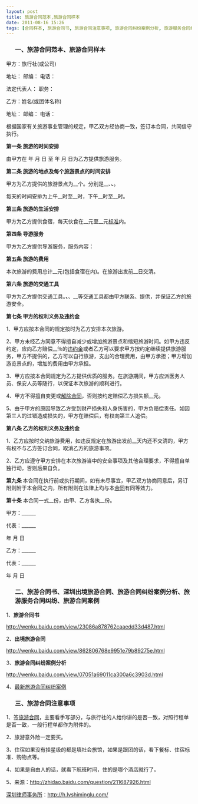 ```yaml
---
layout: post
title: 旅游合同范本,旅游合同样本
date: 2011-08-16 15:26
tags: [合同样本, 旅游合同书, 旅游合同注意事项, 旅游合同纠纷案例分析, 旅游服务合同纠纷, 深圳出境旅游合同, 深圳合同纠纷律师]
---
```

<ol>
<h3>一、旅游合同范本、旅游合同样本</h3>
</ol>
甲方：旅行社(或公司)

地址：                           邮编：                电话：

法定代表人：                     职务：

乙方：姓名(或团体名称)

地址：                           邮编：                电话：

根据国家有关旅游事业管理的规定，甲乙双方经协商一致，签订本合同，共同信守执行。

<strong>第一条 旅游的时间安排</strong>

由甲方在 年 月 日 至 年 月 日为乙方提供旅游服务。

<strong>第二条 旅游的地点及每个旅游景点的时间安排</strong>

甲方为乙方提供的旅游景点为__个。分别是__、__、__。

每天的时间安排为上午__时至__时，下午__时至__时。

<strong>第三条 旅游的生活安排</strong>

甲方为乙方提供食宿，每天伙食在__元至__元<a href="http://h.lvshiminglu.com/law/328.html" target="_blank">标准</a>内。

<strong>第四条 导游服务</strong>

甲方为乙方提供导游服务，服务内容：

<strong>第五条 旅游的费用</strong>

本次旅游的费用总计__元(包括食宿在内)。在旅游出发前__日交清。

<strong>第六条 旅游的交通工具</strong>

甲方为乙方提供交通工具。__、__、__等交通工具都由甲方联系、提供，并保证乙方的旅游安全。

<strong>第七条 甲方的权利义务及违约金</strong>

1、甲方应按本合同的规定按时为乙方安排本次旅游。

2、甲方未经乙方同意不得擅自减少或增加旅游景点和缩短旅游时间。如甲方违反约定，应向乙方赔偿__％的<a href="http://h.lvshiminglu.com/law/tag/%E5%90%88%E5%90%8C%E6%B3%95%E8%BF%9D%E7%BA%A6%E9%87%91%E7%9A%84%E8%A7%84%E5%AE%9A" target="_blank">违约金</a>或者乙方可以要求甲方按约定继续提供旅游服务，甲方不提供的，乙方可以自行旅游，支出的合理费用，由甲方承担；甲方增加游览景点的，增加的费用由甲方承担。

3、甲方应按本合同规定为乙方提供优质的服务。在旅游期间，甲方应派医务人员、保安人员等随行，以保证本次旅游的顺利进行。

4、甲方不得擅自变更或<a href="http://h.lvshiminglu.com/law/tag/%E5%90%88%E5%90%8C%E8%A7%A3%E9%99%A4%E5%90%88%E5%90%8C%E7%BB%88%E6%AD%A2" target="_blank">解除合同</a>，否则按约定赔偿乙方损失额__元。

5、由于甲方的原因导致乙方受到财产损失和人身伤害的，甲方负赔偿责任。如因第三人的过错造成损失的，甲方在赔偿后，有权向第三人追偿。

<strong>第八条 乙方的权利义务及违约金</strong>

1、乙方应按时交纳旅游费用，如违反规定在旅游出发前__天内还不交清的，甲方有权不与乙方签订合同，取消乙方的旅游事项。

2、乙方应遵守甲方安排在本次旅游当中的安全事项及其他合理要求，不得擅自单独行动，否则后果自负。

<strong>第九条 </strong>本合同在执行前或执行期间，如有未尽事宜，甲乙双方协商同意后，另订附则附于本合同之内，所有附则在法律上均与本<a href="http://h.lvshiminglu.com/law/category/contract" target="_blank">合同</a>有同等效力。

<strong>第十条</strong> 本合同一式__份，由甲、乙方各执__份。

甲方：______

代表：______

年  月  日

乙方：______

代表：______

年  月  日
<ol>
<h3>二、旅游合同书、深圳出境旅游合同、旅游合同纠纷案例分析、旅游服务合同纠纷、旅游合同案例</h3>
</ol>
1、<strong>旅游合同书</strong>

<a href="http://wenku.baidu.com/view/23086a878762caaedd33d487.html" target="_blank">http://wenku.baidu.com/view/23086a878762caaedd33d487.html</a>

2、<strong>出境旅游合同</strong>

<a href="http://wenku.baidu.com/view/862806768e9951e79b89275e.html" target="_blank">http://wenku.baidu.com/view/862806768e9951e79b89275e.html</a>

3、<strong>旅游合同纠纷案例分析</strong>

<a href="http://wenku.baidu.com/view/07051a69011ca300a6c3903d.html" target="_blank">http://wenku.baidu.com/view/07051a69011ca300a6c3903d.html</a>

4、<a href="http://www.shouchuanglaw.com/aboutus/detail2.asp?id=452&amp;type=%B7%A8%C2%C9%D0%C2%CE%C5" target="_blank">最新旅游合同纠纷案例</a>
<ol>
<h3>三、旅游合同注意事项</h3>
</ol>
1、签<a href="http://h.lvshiminglu.com/law/766.html" target="_blank">旅游合同</a>，主要看手写部分，与旅行社的人给你讲的是否一致，对照行程单是否一致，一般行程单都作为附件的。

2、旅游意外险一定要买。

3、住宿如果没有挂星级的都是填社会旅馆，如果是跟团的话，看下餐标、住宿标准、购物点等。

4、如果是自由人的话，就看下航班时间，住的是哪个酒店就行了。

5、来源：<a href="http://zhidao.baidu.com/question/211687926.html" target="_blank">http://zhidao.baidu.com/question/211687926.html</a>

<a href="http://h.lvshiminglu.com/">深圳律师事务所</a>：<a href="http://h.lvshiminglu.com/">http://h.lvshiminglu.com/</a>

